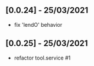 ## [0.0.24] - 25/03/2021
- fix 'lendO' behavior

## [0.0.25] - 25/03/2021
- refactor tool.service #1